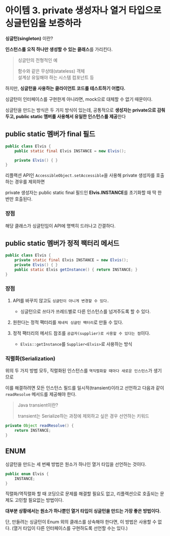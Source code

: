 # 아이템 3. private 생성자나 열거 타입으로 싱글턴임을 보증하라

**싱글턴(singleton)** 이란?

**인스턴스를 오직 하나만 생성할 수 있는 클래스**를 가리킨다.

> 싱글턴의 전형적인 예
>
> 함수와 같은 무상태(stateless) 객체<br>
> 설계상 유일해야 하는 시스템 컴포넌트 등

하지만, **싱글턴을 사용하는 클라이언트 코드를 테스트하기 어렵다.**

싱글턴이 인터페이스를 구현한게 아니라면, mock으로 대체할 수 없기 때문이다.

싱글턴을 만드는 방식은 두 가지 방식이 있는데, 공통적으로
**생성자는 private으로 감춰두고, public static 멤버를 사용해서 유일한 인스턴스를 제공**한다

## public static 멤버가 final 필드

```java
public class Elvis {
    public static final Elvis INSTANCE = new Elvis();

    private Elvis() { }
}
```

리플랙션 API인 `AccessibleObject.setAccessible`을 사용해 private 생성자를 호출하는 경우를 제외하면

private 생성자는 public static final 필드인 **Elvis.INSTANCE**를 초기화할 때 딱 한 번만 호출된다.

### 장점

해당 클래스가 싱글턴임이 API에 명백히 드러나고 간결하다.

## public static 멤버가 정적 팩터리 메서드

```java
public class Elvis {
    private static final Elvis INSTANCE = new Elvis();
    private Elvis() { }
    public static Elvis getInstance() { return INSTANCE; }
}
```

### 장점

1. API를 바꾸지 않고도 `싱글턴이 아니게 변경할 수 있다.`

    - 싱글턴으로 쓰다가 쓰레드별로 다른 인스턴스를 넘겨주도록 할 수 있다.

2. 원한다는 정적 팩터리를 `제네릭 싱글턴 팩터리`로 만들 수 있다.

3. 정적 팩터리의 메서드 참조를 `공급자(supplier)로 사용할 수 있다는 점`이다.

    - `Elvis::getInstance`를 `Supplier<Elvis>`로 사용하는 방식

### 직렬화(Serialization)

위의 두 가지 방법 모두, 직렬화된 인스턴스를 `역직렬화할 때마다 새로운 인스턴스`가 생기므로

이를 해결하려면 모든 인스턴스 필드를 일시적(transient)이라고 선언하고 다음과 같이 `readResolve` 메서드를 제공해야 한다.

> Java transient이란?
>
> transient는 Serialize하는 과정에 제외하고 싶은 경우 선언하는 키워드

```java
private Object readResolve() {
    return INSTANCE;
}
```

## ENUM

싱글턴을 만드는 세 번째 방법은 원소가 하나인 열거 타입을 선언하는 것이다.

```java
public enum Elvis {
    INSTANCE;
}
```

직렬화/역직렬화 할 때 코딩으로 문제를 해결할 필요도 없고, 리플렉션으로 호출되는 문제도 고민할 필요없는 방법이다.

**대부분 상황에서는 원소가 하나뿐인 열거 타입이 싱글턴을 만드는 가장 좋은 방법이다.**

단, 만들려는 싱글턴이 Enum 외의 클래스를 상속해야 한다면, 이 방법은 사용할 수 없다.
(열거 타입이 다른 인터페이스를 구현하도록 선언할 수는 있다.)
